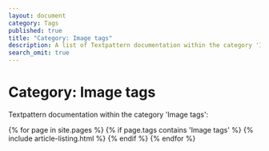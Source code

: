 ```yaml
---
layout: document
category: Tags
published: true
title: "Category: Image tags"
description: A list of Textpattern documentation within the category 'Image tags'.
search_omit: true
---
```


# Category: Image tags

Textpattern documentation within the category 'Image tags':

<div>
    {% for page in site.pages %}
        {% if page.tags contains 'Image tags' %}
            {% include article-listing.html %}
        {% endif %}
    {% endfor %}
</div>
